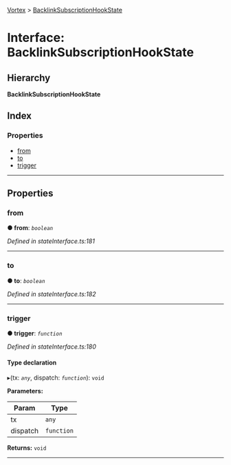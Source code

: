 [Vortex](../README.md) > [BacklinkSubscriptionHookState](../interfaces/backlinksubscriptionhookstate.md)

# Interface: BacklinkSubscriptionHookState

## Hierarchy

**BacklinkSubscriptionHookState**

## Index

### Properties

* [from](backlinksubscriptionhookstate.md#from)
* [to](backlinksubscriptionhookstate.md#to)
* [trigger](backlinksubscriptionhookstate.md#trigger)

---

## Properties

<a id="from"></a>

###  from

**● from**: *`boolean`*

*Defined in stateInterface.ts:181*

___
<a id="to"></a>

###  to

**● to**: *`boolean`*

*Defined in stateInterface.ts:182*

___
<a id="trigger"></a>

###  trigger

**● trigger**: *`function`*

*Defined in stateInterface.ts:180*

#### Type declaration
▸(tx: *`any`*, dispatch: *`function`*): `void`

**Parameters:**

| Param | Type |
| ------ | ------ |
| tx | `any` |
| dispatch | `function` |

**Returns:** `void`

___

